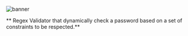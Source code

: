 ![banner](https://github.com/z-bj/Password_Validator/blob/master/Regex_Credentials.webp)

** Regex Validator that dynamically check a password based on a set of constraints to be respected.**

